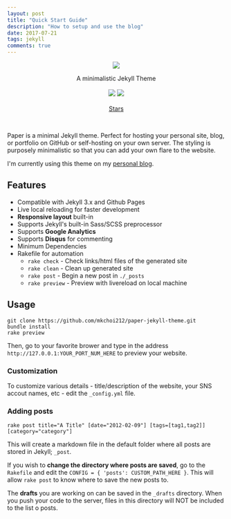 ```yaml
---
layout: post
title: "Quick Start Guide"
description: "How to setup and use the blog"
date: 2017-07-21
tags: jekyll
comments: true
---
```


<script async defer src="https://buttons.github.io/buttons.js"></script>

<p align="center">
  <img src="{{ site.url }}/paper-jekyll-theme/assets/paper-cover-photo.png">
  <p align="center">
     A minimalistic Jekyll Theme
     <br>
     <br>
     <a class="no-hov" href="https://travis-ci.org/mkchoi212/paper-jekyll-theme"><img src="https://travis-ci.org/mkchoi212/paper-jekyll-theme.svg?branch=master"></a>
     <a class="no-hov" href="https://raw.githubusercontent.com/mkchoi212/paper-jekyll-theme/master/LICENSE"><img src="https://img.shields.io/badge/license-MIT-blue.svg"></a>
     <br><br>
     <a class="github-button" href="https://github.com/mkchoi212/paper-jekyll-theme" data-size="large" data-show-count="true" aria-label="Star mkchoi212/paper-jekyll-theme on GitHub">Stars</a>
  </p>
</p>
<br>

Paper is a minimal Jekyll theme. Perfect for hosting your personal site, blog, or portfolio on GitHub or self-hosting on your own server. The styling is purposely minimalistic so that you can add your own flare to the website.

I'm currently using this theme on my [personal blog](https://www.deadbeef.me).

## Features
- Compatible with Jekyll 3.x and Github Pages
- Live local reloading for faster development
- **Responsive layout** built-in
- Supports Jekyll's built-in Sass/SCSS preprocessor
- Supports **Google Analytics**
- Supports **Disqus** for commenting
- Minimum Dependencies
- Rakefile for automation
    - `rake check`    - Check links/html files of the generated site
    - `rake clean`    - Clean up generated site
    - `rake post`     - Begin a new post in `./_posts`
    - `rake preview`  - Preview with livereload on local machine

## Usage
```
git clone https://github.com/mkchoi212/paper-jekyll-theme.git
bundle install
rake preview
```

Then, go to your favorite brower and type in the address `http://127.0.0.1:YOUR_PORT_NUM_HERE` to preview your website.

### Customization
To customize various details - title/description of the website, your SNS accout names, etc - edit the `_config.yml` file. 

### Adding posts
```
rake post title="A Title" [date="2012-02-09"] [tags=[tag1,tag2]] [category="category"]
```
This will create a markdown file in the default folder where all posts are stored in Jekyll; `_post`.

If you wish to **change the directory where posts are saved**, go to the `Rakefile` and edit the `CONFIG = { 'posts': CUSTOM_PATH_HERE }`. This will allow `rake post` to know where to save the new posts to.

The **drafts** you are working on can be saved in the `_drafts` directory. When you push your code to the server, files in this directory will NOT be included to the list o posts.